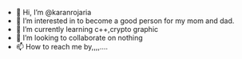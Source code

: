 - 👋 Hi, I’m @karanrojaria
- 👀 I’m interested in to become a good person for my mom and dad.
- 🌱 I’m currently learning c++,crypto graphic 
- 💞️ I’m looking to collaborate on nothing 
- 📫 How to reach me by,,,,....

<!---
karanrojaria/karanrojaria is a ✨ special ✨ repository because its `README.md` (this file) appears on your GitHub profile.
You can click the Preview link to take a look at your changes.
--->

